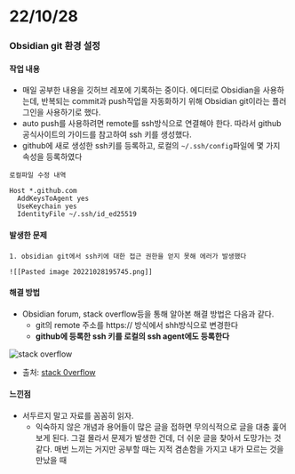 # 22/10/28

### Obsidian git 환경 설정

#### 작업 내용

- 매일 공부한 내용을 깃허브 레포에 기록하는 중이다. 에디터로 Obsidian을 사용하는데, 반복되는 commit과 push작업을 자동화하기 위해 Obsidian git이라는 플러그인을 사용하기로 했다.
- auto push를 사용하려면 remote를 ssh방식으로 연결해야 한다. 따라서 github 공식사이트의 가이드를 참고하여 ssh 키를 생성했다.
- github에 새로 생성한 ssh키를 등록하고, 로컬의 `~/.ssh/config`파일에 몇 가지 속성을 등록하였다

```
로컬파일 수정 내역

Host *.github.com
  AddKeysToAgent yes
  UseKeychain yes
  IdentityFile ~/.ssh/id_ed25519
```

#### 발생한 문제

	1. obsidian git에서 ssh키에 대한 접근 권한을 얻지 못해 에러가 발생했다

	![[Pasted image 20221028195745.png]]

#### 해결 방법

- Obsidian forum, stack overflow등을 통해 알아본 해결 방법은 다음과 같다.
	- git의 remote 주소를 https:// 방식에서 shh방식으로 변경한다
	- **github에 등록한 ssh 키를 로컬의 ssh agent에도 등록한다**

![stack overflow](obisdian-git-stackoverflow.png)
- 출처: [stack 0verflow](https://stackoverflow.com/questions/12940626/github-error-message-permission-denied-publickey/30806058#30806058?newreg=4a79701dc2e54afa97e63b5087182c02)

#### 느낀점

- 서두르지 말고 자료를 꼼꼼히 읽자.
	- 익숙하지 않은 개념과 용어들이 많은 글을 접하면 무의식적으로 글을 대충 훑어보게 된다. 그걸 몰라서 문제가 발생한 건데, 더 쉬운 글을 찾아서 도망가는 것 같다. 매번 느끼는 거지만 공부할 때는 지적 겸손함을 가지고 내가 모르는 것을 만났을 때 